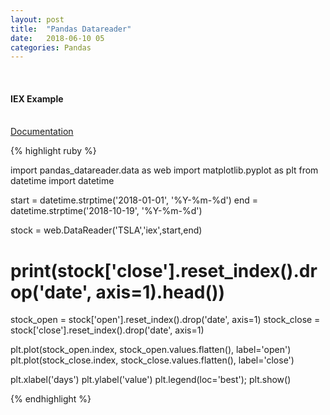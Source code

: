 ```yaml
---
layout: post
title:  "Pandas Datareader"
date:   2018-06-10 05
categories: Pandas
---
```

<br />
<h4>IEX Example</h4>
<br />
<a href="https://pandas-datareader.readthedocs.io/en/latest/">
Documentation
</a>
<br />

{% highlight ruby %}

import pandas_datareader.data as web
import matplotlib.pyplot as plt
from datetime import datetime

start = datetime.strptime('2018-01-01', '%Y-%m-%d')
end = datetime.strptime('2018-10-19', '%Y-%m-%d')

stock = web.DataReader('TSLA','iex',start,end)
# print(stock['close'].reset_index().drop('date', axis=1).head())
stock_open = stock['open'].reset_index().drop('date', axis=1)
stock_close = stock['close'].reset_index().drop('date', axis=1)

plt.plot(stock_open.index, stock_open.values.flatten(), label='open')
plt.plot(stock_close.index, stock_close.values.flatten(), label='close')

plt.xlabel('days')
plt.ylabel('value')
plt.legend(loc='best');
plt.show()

{% endhighlight %}
